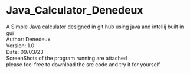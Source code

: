 # Java_Calculator_Denedeux
A Simple Java calculator designed in git hub using java and intellij built in gui\
Author: Denedeux\
Version: 1.0\
Date: 09/03/23\
ScreenShots of the program running are attached\
please feel free to download the src code and try it for yourself

